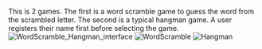 This is  2 games. The first is a word scramble game to guess the word from the scrambled letter. The second is a typical hangman game. A user registers their name first before selecting the game.
![WordScramble_Hangman_interface](https://github.com/user-attachments/assets/8e2ab251-142a-44a0-a8c6-2e80d610f6e8)
![WordScramble](https://github.com/user-attachments/assets/67def9b3-3666-4d16-bbd2-e42d4de8c739)
![Hangman](https://github.com/user-attachments/assets/5c7c123f-c859-46ac-8449-49970c1911d2)
